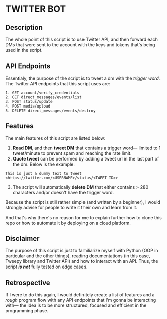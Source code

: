 # TWITTER BOT

## Description
The whole point of this script is to use Twitter API, and then forward each DMs that were sent to the account with the keys and tokens that's being used in the script.

## API Endpoints
Essentialy, the purpose of the script is to tweet a dm with the *trigger word*. The Twitter API endpoints that this script uses are:
```
1. GET account/verify_credentials
2. GET direct_messages/events/list
3. POST status/update
4. POST media/upload
5. DELETE direct_messages/events/destroy
```

## Features
The main features of this script are listed below:
1. **Read DM**, and then **tweet DM** that contains a trigger word— limited to 1 tweet/minute to prevent spam and reaching the rate limit.
2. **Quote tweet** can be performed by adding a tweet url in the last part of the dm. Below is the example:
```
This is just a dummy text to tweet <https://twitter.com/<USERNAME>/status/<TWEET ID>>
```
3. The script will automatically **delete DM** that either contains > 280 characters and/or doesn't have the trigger word.

Because the script is still rather simple (and written by a beginner), I would strongly advise for people to write it their own and learn from it. 

And that's why there's no reason for me to explain further how to clone this repo or how to automate it by deploying on a cloud platform.

## Disclaimer
The purpose of this script is just to familiarize myself with Python (OOP in particular and the other things), reading documentations (in this case, Tweepy library and Twitter API) and how to interact with an API. Thus, the script **_is not_** fully tested on edge cases.

## Retrospective
If I were to do this again, I would definitely create a list of features and a *rough* program flow with any API endpoints that I'm gonna be interacting with— the idea is to be more structured, focused and efficient in the programming phase.